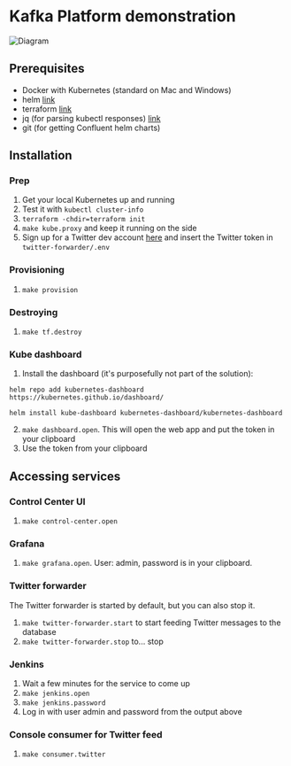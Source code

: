 # Kafka Platform demonstration

![Diagram](diagram.png)

## Prerequisites

- Docker with Kubernetes (standard on Mac and Windows)
- helm [link](https://helm.sh/)
- terraform [link](https://www.terraform.io/)
- jq (for parsing kubectl responses) [link](https://stedolan.github.io/jq/)
- git (for getting Confluent helm charts)

## Installation

### Prep

1. Get your local Kubernetes up and running
2. Test it with `kubectl cluster-info`
3. `terraform -chdir=terraform init`
4. `make kube.proxy` and keep it running on the side
5. Sign up for a Twitter dev account [here](https://developer.twitter.com/) and insert the Twitter token in `twitter-forwarder/.env`

### Provisioning

1. `make provision`

### Destroying

1. `make tf.destroy`

### Kube dashboard

1. Install the dashboard (it's purposefully not part of the solution):

`helm repo add kubernetes-dashboard https://kubernetes.github.io/dashboard/`

`helm install kube-dashboard kubernetes-dashboard/kubernetes-dashboard`

2. `make dashboard.open`. This will open the web app and put the token in your clipboard
3. Use the token from your clipboard

## Accessing services

### Control Center UI

1. `make control-center.open`

### Grafana

1. `make grafana.open`. User: admin, password is in your clipboard.

### Twitter forwarder

The Twitter forwarder is started by default, but you can also stop it.

1. `make twitter-forwarder.start` to start feeding Twitter messages to the database
2. `make twitter-forwarder.stop` to... stop

### Jenkins

1. Wait a few minutes for the service to come up
2. `make jenkins.open`
3. `make jenkins.password`
4. Log in with user admin and password from the output above

### Console consumer for Twitter feed

1. `make consumer.twitter`
